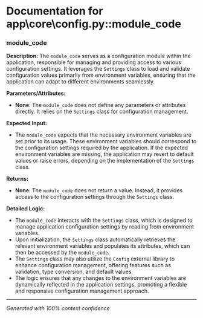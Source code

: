 # Documentation for app\core\config.py::module_code

### module_code

**Description:**
The `module_code` serves as a configuration module within the application, responsible for managing and providing access to various configuration settings. It leverages the `Settings` class to load and validate configuration values primarily from environment variables, ensuring that the application can adapt to different environments seamlessly.

**Parameters/Attributes:**
- **None**: The `module_code` does not define any parameters or attributes directly. It relies on the `Settings` class for configuration management.

**Expected Input:**
- The `module_code` expects that the necessary environment variables are set prior to its usage. These environment variables should correspond to the configuration settings required by the application. If the expected environment variables are missing, the application may revert to default values or raise errors, depending on the implementation of the `Settings` class.

**Returns:**
- **None**: The `module_code` does not return a value. Instead, it provides access to the configuration settings through the `Settings` class.

**Detailed Logic:**
- The `module_code` interacts with the `Settings` class, which is designed to manage application configuration settings by reading from environment variables.
- Upon initialization, the `Settings` class automatically retrieves the relevant environment variables and populates its attributes, which can then be accessed by the `module_code`.
- The `Settings` class may also utilize the `Config` external library to enhance configuration management, offering features such as validation, type conversion, and default values.
- The logic ensures that any changes to the environment variables are dynamically reflected in the application settings, promoting a flexible and responsive configuration management approach.

---
*Generated with 100% context confidence*
